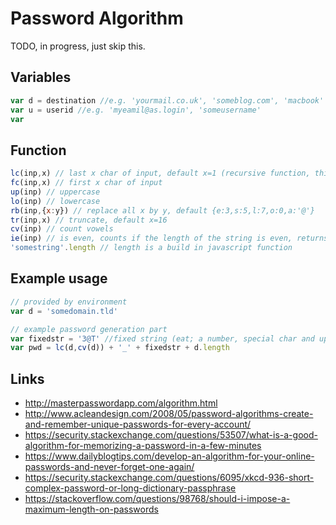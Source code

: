 # Password Algorithm

TODO, in progress, just skip this.

## Variables

```javascript
var d = destination //e.g. 'yourmail.co.uk', 'someblog.com', 'macbook'
var u = userid //e.g. 'myeamil@as.login', 'someusername'
var 
```

## Function

```javascript
lc(inp,x) // last x char of input, default x=1 (recursive function, third param is pointer)
fc(inp,x) // first x char of input
up(inp) // uppercase
lo(inp) // lowercase
rb(inp,{x:y}) // replace all x by y, default {e:3,s:5,l:7,o:0,a:'@'}
tr(inp,x) // truncate, default x=16
cv(inp) // count vowels
ie(inp) // is even, counts if the length of the string is even, returns 1 or 0
'somestring'.length // length is a build in javascript function

```

## Example usage
```javascript
// provided by environment
var d = 'somedomain.tld'

// example password generation part
var fixedstr = '3@T' //fixed string (eat; a number, special char and uppercase)
var pwd = lc(d,cv(d)) + '_' + fixedstr + d.length
```

## Links

+ http://masterpasswordapp.com/algorithm.html
+ http://www.acleandesign.com/2008/05/password-algorithms-create-and-remember-unique-passwords-for-every-account/
+ https://security.stackexchange.com/questions/53507/what-is-a-good-algorithm-for-memorizing-a-password-in-a-few-minutes
+ https://www.dailyblogtips.com/develop-an-algorithm-for-your-online-passwords-and-never-forget-one-again/
+ https://security.stackexchange.com/questions/6095/xkcd-936-short-complex-password-or-long-dictionary-passphrase
+ https://stackoverflow.com/questions/98768/should-i-impose-a-maximum-length-on-passwords


